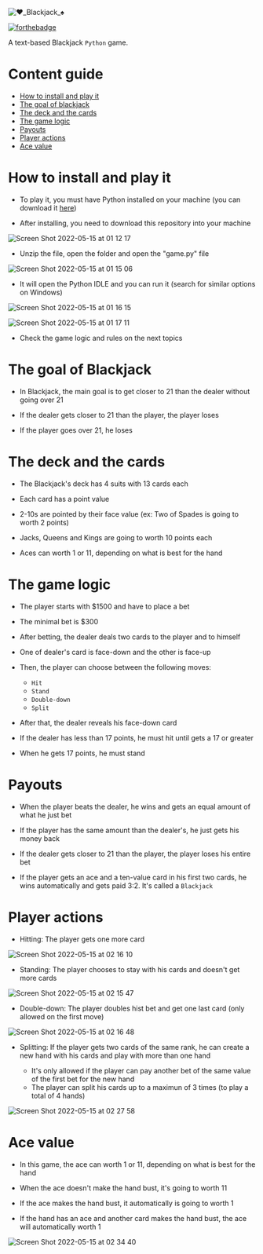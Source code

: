 ![♥️_Blackjack_♠️](https://user-images.githubusercontent.com/55687321/168387175-5fef5eb1-e057-4db4-9c31-81a9f18dbd3f.png)

[![forthebadge](https://forthebadge.com/images/badges/made-with-python.svg)](https://forthebadge.com)

A text-based Blackjack `Python` game.

# Content guide

- [How to install and play it](#How-to-install-and-play-it)
- [The goal of blackjack](#The-goal-of-Blackjack)
- [The deck and the cards](#The-deck-and-the-cards)
- [The game logic](#The-game-logic)
- [Payouts](#Payouts)
- [Player actions](#Player-actions)
- [Ace value](#Ace-value)

# How to install and play it

- To play it, you must have Python installed on your machine (you can download it [here](https://www.python.org/downloads/))

- After installing, you need to download this repository into your machine

![Screen Shot 2022-05-15 at 01 12 17](https://user-images.githubusercontent.com/55687321/168457048-c1617234-558c-4941-b390-21aa9e03a0b7.png)

- Unzip the file, open the folder and open the "game.py" file

![Screen Shot 2022-05-15 at 01 15 06](https://user-images.githubusercontent.com/55687321/168457135-70c6a4eb-1b15-485c-866f-9fab9dcb13aa.png)

- It will open the Python IDLE and you can run it (search for similar options on Windows)

![Screen Shot 2022-05-15 at 01 16 15](https://user-images.githubusercontent.com/55687321/168457153-1ee4f76b-a7f9-4935-829b-fc26b360da57.png)

![Screen Shot 2022-05-15 at 01 17 11](https://user-images.githubusercontent.com/55687321/168457159-6d1911ca-7ff4-4e46-a59d-4515b8ecdb56.png)

- Check the game logic and rules on the next topics

# The goal of Blackjack

- In Blackjack, the main goal is to get closer to 21 than the dealer without going over 21

- If the dealer gets closer to 21 than the player, the player loses

- If the player goes over 21, he loses

# The deck and the cards

- The Blackjack's deck has 4 suits with 13 cards each

- Each card has a point value

- 2-10s are pointed by their face value (ex: Two of Spades is going to worth
  2 points)

- Jacks, Queens and Kings are going to worth 10 points each
- Aces can worth 1 or 11, depending on what is best for the hand

# The game logic

- The player starts with $1500 and have to place a bet

- The minimal bet is $300

- After betting, the dealer deals two cards to the player and to himself

- One of dealer's card is face-down and the other is face-up

- Then, the player can choose between the following moves:

  - `Hit`
  - `Stand`
  - `Double-down`
  - `Split`

- After that, the dealer reveals his face-down card

- If the dealer has less than 17 points, he must hit until gets a 17 or greater

- When he gets 17 points, he must stand

# Payouts

- When the player beats the dealer, he wins and gets an equal amount of what he just bet

- If the player has the same amount than the dealer's, he just gets his money back

- If the dealer gets closer to 21 than the player, the player loses his entire bet

- If the player gets an ace and a ten-value card in his first two cards, he wins automatically and gets paid 3:2. It's called a `Blackjack`

# Player actions

- Hitting: The player gets one more card

![Screen Shot 2022-05-15 at 02 16 10](https://user-images.githubusercontent.com/55687321/168458375-2a483a53-7a21-4f2f-b739-770ec2af1224.png)

- Standing: The player chooses to stay with his cards and doesn't get more cards

![Screen Shot 2022-05-15 at 02 15 47](https://user-images.githubusercontent.com/55687321/168458370-cdf8af6e-f9cf-4a0e-887a-03ff60bb39a1.png)

- Double-down: The player doubles hist bet and get one last card (only allowed on the first move)

![Screen Shot 2022-05-15 at 02 16 48](https://user-images.githubusercontent.com/55687321/168458381-5b89fe90-2c1d-4795-b022-1f0ebba86bfd.png)

- Splitting: If the player gets two cards of the same rank, he can create a new hand with his cards and play with more than one hand

  - It's only allowed if the player can pay another bet of the same value of the first bet for the new hand
  - The player can split his cards up to a maximun of 3 times (to play a total of 4 hands)

![Screen Shot 2022-05-15 at 02 27 58](https://user-images.githubusercontent.com/55687321/168458556-c4dd7e2a-5133-40ee-9c08-8e459b04663c.png)

# Ace value

- In this game, the ace can worth 1 or 11, depending on what is best for the hand

- When the ace doesn't make the hand bust, it's going to worth 11

- If the ace makes the hand bust, it automatically is going to worth 1

- If the hand has an ace and another card makes the hand bust, the ace will automatically worth 1

![Screen Shot 2022-05-15 at 02 34 40](https://user-images.githubusercontent.com/55687321/168458711-ccaf9da0-a74d-44db-8095-89d6b8440e77.png)
